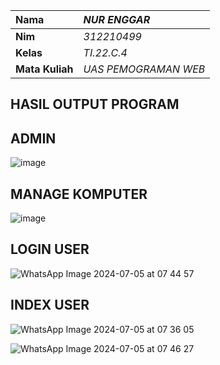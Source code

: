 |Nama |_NUR ENGGAR_|
| :- | :- |
|**Nim** |_312210499_|
|**Kelas** |_TI.22.C.4_|
|**Mata Kuliah**|_UAS PEMOGRAMAN WEB_|

## HASIL OUTPUT PROGRAM
## ADMIN 
![image](https://github.com/NurEnggar/tugas-uas/assets/149232516/1264803a-88ad-440b-bd39-d1ea65642db3)

## MANAGE KOMPUTER
![image](https://github.com/NurEnggar/tugas-uas/assets/149232516/5209f7b3-0253-4e0c-8ae0-b9bf16266c4e)

## LOGIN USER
![WhatsApp Image 2024-07-05 at 07 44 57](https://github.com/NurEnggar/tugas-uas/assets/149232516/3cace6a3-fd07-43be-967b-c8b651bf93bd)


## INDEX USER 
![WhatsApp Image 2024-07-05 at 07 36 05](https://github.com/NurEnggar/tugas-uas/assets/149232516/e4b045d1-cdc0-4ce8-a591-f21242ea4852)

![WhatsApp Image 2024-07-05 at 07 46 27](https://github.com/NurEnggar/tugas-uas/assets/149232516/bb21128e-8096-4cd9-b459-0a8603c67635)





